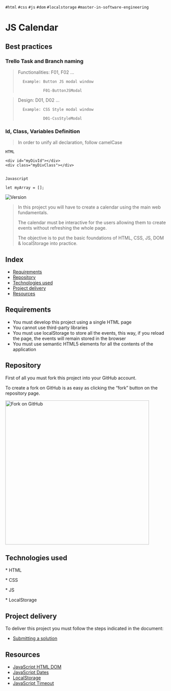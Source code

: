 `#html` `#css` `#js` `#dom` `#localstorage` `#master-in-software-engineering`





# JS Calendar <!-- omit in toc -->

## Best practices
### Trello Task and Branch naming

> Functionalities: F01, F02 ...
>
>       Example: Button JS modal window 
>       
>                F01-ButtonJSModal
>                

> Design: D01, D02 ...         
>
>       Example: CSS Style modal window 
>       
>                D01-CssStyleModal
>  


### Id, Class, Variables Definition
>
> In order to unify all declaration, follow camelCase
> 
>
```
HTML

<div id="myDivId"></div>
<div class="myDivClass"></div>


Javascript

let myArray = [];
```
<p>
  <img alt="Version" src="https://img.shields.io/badge/version-1.0-blue.svg?cacheSeconds=2592000" />
</p>

> In this project you will have to create a calendar using the main web fundamentals.
>
> The calendar must be interactive for the users allowing them to create events without refreshing the whole page.
>
> The objective is to put the basic foundations of HTML, CSS, JS, DOM & localStorage into practice.

## Index <!-- omit in toc -->

- [Requirements](#requirements)
- [Repository](#repository)
- [Technologies used](#technologies-used)
- [Project delivery](#project-delivery)
- [Resources](#resources)

## Requirements

- You must develop this project using a single HTML page
- You cannot use third-party libraries
- You must use localStorage to store all the events, this way, if you reload the page, the events will remain stored in the browser
- You must use semantic HTML5 elements for all the contents of the application

## Repository

First of all you must fork this project into your GitHub account.

To create a fork on GitHub is as easy as clicking the “fork” button on the repository page.

<img src="https://docs.github.com/assets/images/help/repository/fork_button.jpg" alt="Fork on GitHub" width='450'>

## Technologies used

\* HTML

\* CSS

\* JS

\* LocalStorage

## Project delivery

To deliver this project you must follow the steps indicated in the document:

- [Submitting a solution](https://www.notion.so/Submitting-a-solution-524dab1a71dd4b96903f26385e24cdb6)

## Resources

- [JavaScript HTML DOM](https://www.w3schools.com/js/js_htmldom.asp)
- [JavaScript Dates](https://developer.mozilla.org/es/docs/Web/JavaScript/Reference/Global_Objects/Date)
- [LocalStorage](https://developer.mozilla.org/es/docs/Web/API/Window/localStorage)
- [JavaScript Timeout](https://www.w3schools.com/jsref/met_win_settimeout.asp)
